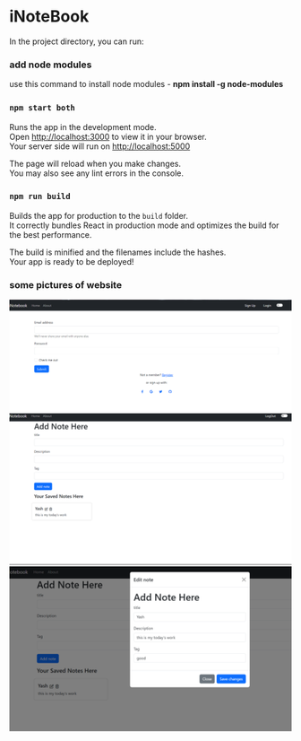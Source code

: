 # iNoteBook

In the project directory, you can run:

### add node modules 
use this command to install node modules - <Strong> npm install -g node-modules </Strong>

### `npm start both`

Runs the app in the development mode.\
Open [http://localhost:3000](http://localhost:3000) to view it in your browser. \
Your server side will run on [http://localhost:5000](http://localhost:5000)

The page will reload when you make changes.\
You may also see any lint errors in the console.

### `npm run build`

Builds the app for production to the `build` folder.\
It correctly bundles React in production mode and optimizes the build for the best performance.

The build is minified and the filenames include the hashes.\
Your app is ready to be deployed!

### some pictures of website
<img src="pic1.png" />
<img src="pic2.png" />
<img src="pic3.png" />
